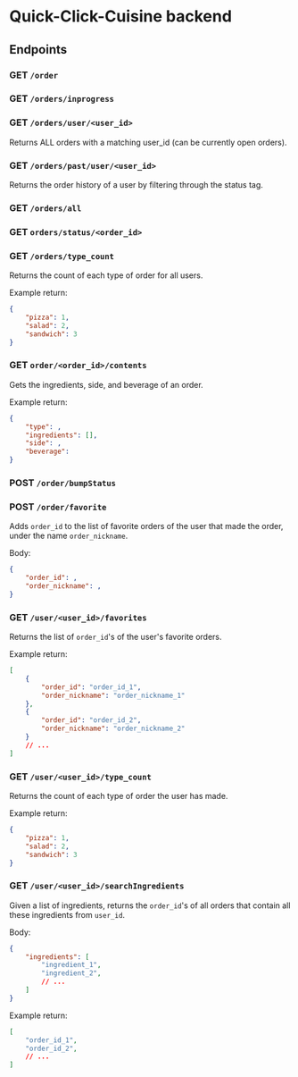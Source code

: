 # Quick-Click-Cuisine backend

## Endpoints

### GET `/order`

### GET `/orders/inprogress`

### GET `/orders/user/<user_id>`

Returns ALL orders with a matching user_id (can be currently open orders).

### GET `/orders/past/user/<user_id>`

Returns the order history of a user by filtering through the status tag.

### GET `/orders/all`

### GET `orders/status/<order_id>`

### GET `/orders/type_count`

Returns the count of each type of order for all users.

Example return:
```json
{
    "pizza": 1,
    "salad": 2,
    "sandwich": 3
}
```

### GET `order/<order_id>/contents`

Gets the ingredients, side, and beverage of an order.

Example return:
```json
{
    "type": ,
    "ingredients": [],
    "side": ,
    "beverage": 
}
```

### POST `/order/bumpStatus`

### POST `/order/favorite`

Adds `order_id` to the list of favorite orders of the user that made the order, under the name `order_nickname`.

Body:
```json
{
    "order_id": ,
    "order_nickname": ,
}
```

### GET `/user/<user_id>/favorites`

Returns the list of `order_id`'s of the user's favorite orders.

Example return:
```json
[
    {
        "order_id": "order_id_1",
        "order_nickname": "order_nickname_1"
    },
    {
        "order_id": "order_id_2",
        "order_nickname": "order_nickname_2"
    }
    // ...
]
```

### GET `/user/<user_id>/type_count`

Returns the count of each type of order the user has made.

Example return:
```json
{
    "pizza": 1,
    "salad": 2,
    "sandwich": 3 
}
```

### GET `/user/<user_id>/searchIngredients`

Given a list of ingredients, returns the `order_id`'s of all orders that contain all these ingredients from `user_id`.

Body:
```json
{
    "ingredients": [
        "ingredient_1",
        "ingredient_2",
        // ...
    ]
}
```

Example return:
```json
[
    "order_id_1",
    "order_id_2",
    // ...
]
```
